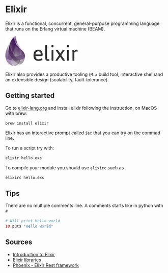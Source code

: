 # Elixir

Elixir is a functional, concurrent, general-purpose programming language that runs on the Erlang virtual machine (BEAM).

![](https://raw.githubusercontent.com/Sylhare/Elixir/master/resources/elixir.png)

Elixir also provides a productive tooling (`Mix` build tool, interactive shell)and an extensible design (scalability, fault-tolerance).

## Getting started

Go to [elixir-lang.org](https://elixir-lang.org/install.html) and install elixir following the instruction, on MacOS with brew:
```
brew install elixir
```

Elixir has an interactive prompt called `iex` that you can try on the commad line.

To run a script try with:
```bash
elixir hello.exs
```

To compile your module you should use `elixirc` such as
```bash
elixirc hello.exs
```

## Tips

There are no multiple comments line. A comments starts like in python with `#`

```elixir
# Will print Hello world
IO.puts "Hello world"
```

## Sources

- [Introduction to Elixir](https://elixir-lang.org/getting-started/introduction.html)
- [Elixir libraries](https://github.com/h4cc/awesome-elixir)
- [Phoenix - Elixir Rest framework](http://phoenixframework.org/)